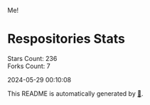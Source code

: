 Me!

# Respositories Stats
Stars Count: 236  
Forks Count: 7

2024-05-29 00:10:08  

This README is automatically generated by [🐰](https://github.com/rnitta/rnitta).
